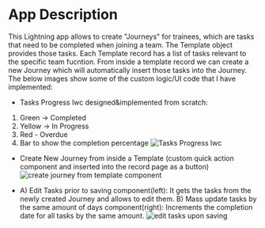 # App Description

This Lightning app allows to create "Journeys" for trainees, which are tasks that need to be completed when joining a team. The Template object provides those tasks. Each Template record has a list of tasks relevant to the specific team fucntion. From inside a template record we can create a new Journey which will automatically insert those tasks into the Journey. The below images show some of the custom logic/UI code that I have implemented: 


- Tasks Progress lwc designed&implemented from scratch: 
1) Green -> Completed
2) Yellow -> In Progress
3) Red - Overdue 
4) Bar to show the completion percentage
![Tasks Progress lwc](https://user-images.githubusercontent.com/97835800/150794682-d5d9eadd-0c2d-40da-a4bd-e480177c41e7.png)

- Create New Journey from inside a Template (custom quick action component and inserted into the record page as a button)
![create journey from template component](https://user-images.githubusercontent.com/97835800/150794690-6abca01d-abd2-4731-8304-5b11b727f845.png)

- A) Edit Tasks prior to saving component(left): It gets the tasks from the newly created  Journey and allows to edit them. B) Mass update tasks by the same amount of days component(right): Increments the completion date for all tasks by the same amount.
![edit tasks upon saving](https://user-images.githubusercontent.com/97835800/150794697-074493fb-5a36-49d1-9280-028d25fae4d7.png)
